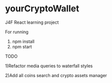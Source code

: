 # yourCryptoWallet
J4F React learning project

For running
1) npm install
2) npm start



TODO


1)Refactor media queries to waterfall styles

2)Add all coins search and crypto assets manager

